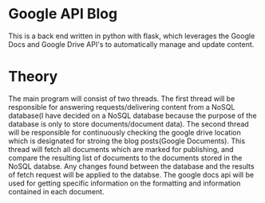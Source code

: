 
# Google API Blog

This is a back end written in python with flask, which leverages the Google Docs and Google Drive API's to automatically manage and update content.

#
# Theory
The main program will consist of two threads.  The first thread will be responsible for answering requests/delivering content from a NoSQL database(I have decided on a NoSQL database because the purpose of the database is only to store documents/document data). The second thread will be responsible for continuously checking the google drive location which is designated for stroing the blog posts(Google Documents). This thread will fetch all documents which are marked for publishing, and compare the resulting list of documents to the documents stored in the NoSQL databse. Any changes found between the database and the results of fetch request will be applied to the databse. The google docs api will be used for getting specific information on the formatting and information contained in each document.

